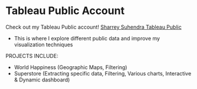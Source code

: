 # Tableau Public Account

Check out my Tableau Public account!
[Sharrey Suhendra Tableau Public](public.tableau.com/app/profile/sharrey.suhendra)


- This is where I explore different public data and improve my visualization techniques

PROJECTS INCLUDE:
- World Happiness (Geographic Maps, Filtering)
- Superstore (Extracting specific data, Filtering, Various charts, Interactive & Dynamic dashboard)
